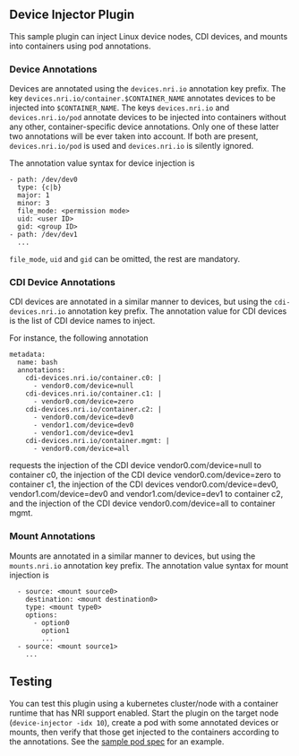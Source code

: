 ## Device Injector Plugin

This sample plugin can inject Linux device nodes, CDI devices, and mounts into
containers using pod annotations.

### Device Annotations

Devices are annotated using the `devices.nri.io` annotation key prefix.
The key `devices.nri.io/container.$CONTAINER_NAME` annotates devices to
be injected into `$CONTAINER_NAME`. The keys `devices.nri.io` and
`devices.nri.io/pod` annotate devices to be injected into containers
without any other, container-specific device annotations. Only one of
these latter two annotations will be ever taken into account. If both are
present, `devices.nri.io/pod` is used and `devices.nri.io` is silently
ignored.

The annotation value syntax for device injection is

```
- path: /dev/dev0
  type: {c|b}
  major: 1
  minor: 3
  file_mode: <permission mode>
  uid: <user ID>
  gid: <group ID>
- path: /dev/dev1
  ...
```

`file_mode`, `uid` and `gid` can be omitted, the rest are mandatory.

### CDI Device Annotations

CDI devices are annotated in a similar manner to devices, but using the
`cdi-devices.nri.io` annotation key prefix. The annotation value for CDI
devices is the list of CDI device names to inject.

For instance, the following annotation

```
metadata:
  name: bash
  annotations:
    cdi-devices.nri.io/container.c0: |
      - vendor0.com/device=null
    cdi-devices.nri.io/container.c1: |
      - vendor0.com/device=zero
    cdi-devices.nri.io/container.c2: |
      - vendor0.com/device=dev0
      - vendor1.com/device=dev0
      - vendor1.com/device=dev1
    cdi-devices.nri.io/container.mgmt: |
      - vendor0.com/device=all
```

requests the injection of the CDI device vendor0.com/device=null to container
c0, the injection of the CDI device vendor0.com/device=zero to container c1,
the injection of the CDI devices vendor0.com/device=dev0, vendor1.com/device=dev0
and vendor1.com/device=dev1 to container c2, and the injection of the CDI device
vendor0.com/device=all to container mgmt.

### Mount Annotations

Mounts are annotated in a similar manner to devices, but using the
`mounts.nri.io` annotation key prefix. The annotation value syntax for mount
injection is

```
  - source: <mount source0>
    destination: <mount destination0>
    type: <mount type0>
    options:
      - option0
        option1
        ...
  - source: <mount source1>
    ...
```

## Testing

You can test this plugin using a kubernetes cluster/node with a container
runtime that has NRI support enabled. Start the plugin on the target node
(`device-injector -idx 10`), create a pod with some annotated devices or
mounts, then verify that those get injected to the containers according
to the annotations. See the [sample pod spec](sample-device-inject.yaml)
for an example.